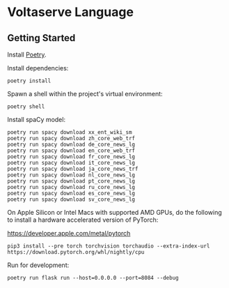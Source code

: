 # Voltaserve Language

## Getting Started

Install [Poetry](https://python-poetry.org).

Install dependencies:

```shell
poetry install
```

Spawn a shell within the project's virtual environment:

```shell
poetry shell
```

Install spaCy model:

```shell:
poetry run spacy download xx_ent_wiki_sm
poetry run spacy download zh_core_web_trf
poetry run spacy download de_core_news_lg
poetry run spacy download en_core_web_trf
poetry run spacy download fr_core_news_lg
poetry run spacy download it_core_news_lg
poetry run spacy download ja_core_news_trf
poetry run spacy download nl_core_news_lg
poetry run spacy download pt_core_news_lg
poetry run spacy download ru_core_news_lg
poetry run spacy download es_core_news_lg
poetry run spacy download sv_core_news_lg
```

On Apple Silicon or Intel Macs with supported AMD GPUs, do the following to install a hardware accelerated version of PyTorch:

https://developer.apple.com/metal/pytorch

```shell
pip3 install --pre torch torchvision torchaudio --extra-index-url https://download.pytorch.org/whl/nightly/cpu
```

Run for development:

```shell
poetry run flask run --host=0.0.0.0 --port=8084 --debug
```
